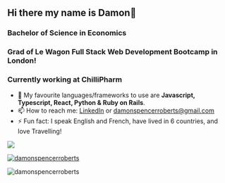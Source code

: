 ## Hi there my name is Damon👋

### Bachelor of Science in Economics
### Grad of Le Wagon Full Stack Web Development Bootcamp in London!
### Currently working at ChilliPharm

- 🔭 My favourite languages/frameworks to use are **Javascript, Typescript, React, Python & Ruby on Rails**.
- 📫 How to reach me: [LinkedIn](https://www.linkedin.com/in/damon-roberts1997/) or damonspencerroberts@gmail.com
- ⚡ Fun fact: I speak English and French, have lived in 6 countries, and love Travelling!

![](https://komarev.com/ghpvc/?username=damonspencerroberts&color=green&style=plastic)

<p align="left"> <a href="https://github.com/ryo-ma/github-profile-trophy"><img src="https://github-profile-trophy.vercel.app/?username=damonspencerroberts" alt="damonspencerroberts" /></a> </p>

<p><img align="center" src="https://github-readme-streak-stats.herokuapp.com/?user=damonspencerroberts&" alt="damonspencerroberts" /></p>

